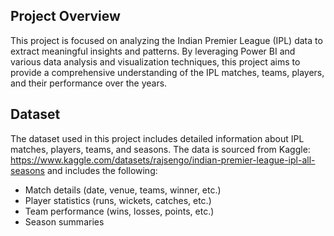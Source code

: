 ## Project Overview

This project is focused on analyzing the Indian Premier League (IPL) data to extract meaningful insights and patterns. By leveraging Power BI and various data analysis and visualization techniques, this project aims to provide a comprehensive understanding of the IPL matches, teams, players, and their performance over the years.

## Dataset

The dataset used in this project includes detailed information about IPL matches, players, teams, and seasons. The data is sourced from Kaggle: https://www.kaggle.com/datasets/rajsengo/indian-premier-league-ipl-all-seasons and includes the following:
- Match details (date, venue, teams, winner, etc.)
- Player statistics (runs, wickets, catches, etc.)
- Team performance (wins, losses, points, etc.)
- Season summaries
